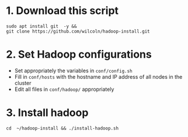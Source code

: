 # 1. Download this script

```
sudo apt install git  -y && 
git clone https://github.com/wilcoln/hadoop-install.git
```

# 2. Set Hadoop configurations
- Set appropriately the variables in `conf/config.sh`
- Fill in `conf/hosts` with the hostname and IP address of all nodes in the cluster
- Edit all files in `conf/hadoop/` appropriately

# 3. Install hadoop
`cd  ~/hadoop-install && ./install-hadoop.sh`